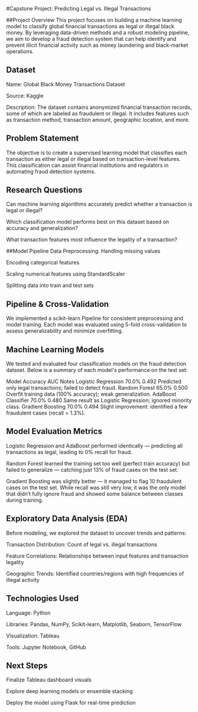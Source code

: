 #Capstone Project: Predicting Legal vs. Illegal Transactions

##Project Overview
This project focuses on building a machine learning model to classify global financial transactions as legal or illegal black money. By leveraging data-driven methods and a robust modeling pipeline, we aim to develop a fraud detection system that can help identify and prevent illicit financial activity such as money laundering and black-market operations.

## Dataset
Name: Global Black Money Transactions Dataset

Source: Kaggle

Description: The dataset contains anonymized financial transaction records, some of which are labeled as fraudulent or illegal. It includes features such as transaction method, transaction amount, geographic location, and more.

## Problem Statement
The objective is to create a supervised learning model that classifies each transaction as either legal or illegal based on transaction-level features. This classification can assist financial institutions and regulators in automating fraud detection systems.

## Research Questions
Can machine learning algorithms accurately predict whether a transaction is legal or illegal?

Which classification model performs best on this dataset based on accuracy and generalization?

What transaction features most influence the legality of a transaction?

##Model Pipeline
Data Preprocessing:
Handling missing values

Encoding categorical features

Scaling numerical features using StandardScaler

Splitting data into train and test sets

## Pipeline & Cross-Validation
We implemented a scikit-learn Pipeline for consistent preprocessing and model training. Each model was evaluated using 5-fold cross-validation to assess generalizability and minimize overfitting.

## Machine Learning Models
We tested and evaluated four classification models on the fraud detection dataset. Below is a summary of each model's performance on the test set:

Model    Accuracy    AUC    Notes
Logistic Regression    70.0%    0.492    Predicted only legal transactions; failed to detect fraud.
Random Forest    65.0%    0.500    Overfit training data (100% accuracy); weak generalization.
AdaBoost Classifier    70.0%    0.480    Same result as Logistic Regression; ignored minority class.
Gradient Boosting    70.0%    0.494    Slight improvement: identified a few fraudulent cases (recall = 1.3%).

## Model Evaluation Metrics
Logistic Regression and AdaBoost performed identically — predicting all transactions as legal, leading to 0% recall for fraud.

Random Forest learned the training set too well (perfect train accuracy) but failed to generalize — catching just 13% of fraud cases on the test set.

Gradient Boosting was slightly better — it managed to flag 10 fraudulent cases on the test set. While recall was still very low, it was the only model that didn’t fully ignore fraud and showed some balance between classes during training.

## Exploratory Data Analysis (EDA)
Before modeling, we explored the dataset to uncover trends and patterns:

Transaction Distribution: Count of legal vs. illegal transactions

Feature Correlations: Relationships between input features and transaction legality

Geographic Trends: Identified countries/regions with high frequencies of illegal activity

## Technologies Used
Language: Python

Libraries: Pandas, NumPy, Scikit-learn, Matplotlib, Seaborn, TensorFlow

Visualization: Tableau

Tools: Jupyter Notebook, GitHub

## Next Steps
Finalize Tableau dashboard visuals

Explore deep learning models or ensemble stacking

Deploy the model using Flask for real-time prediction
